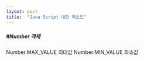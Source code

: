 ```yaml
---
layout: post
title:  "Java Script 내장 메소드"
---
```


<h5>#Number 객체</h5>

Number.MAX_VALUE 최대값
Number.MIN_VALUE 최소값
